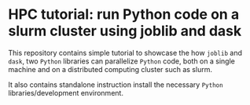 # HPC tutorial: run Python code on a slurm cluster using joblib and dask

This repository contains simple tutorial to showcase the how `joblib` and `dask`, two `Python` libraries
can parallelize `Python` code, both on a single machine and on a distributed computing cluster such as slurm.

It also contains standalone instruction install the necessary `Python` libraries/development environment.
